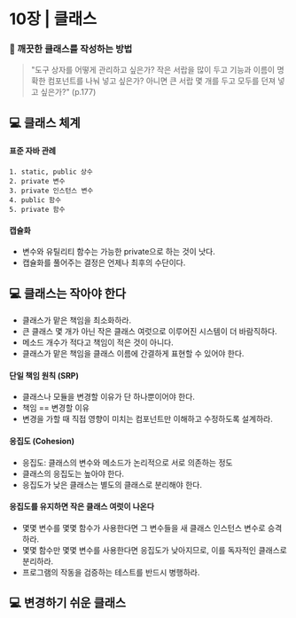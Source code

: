 # 10장 | 클래스

### 🚩 깨끗한 클래스를 작성하는 방법

> "도구 상자를 어떻게 관리하고 싶은가? 작은 서랍을 많이 두고 기능과 이름이 명확한 컴포넌트를 나눠 넣고 싶은가? 아니면 큰 서랍 몇 개를 두고 모두를 던져 넣고 싶은가?" (p.177)

## 💻 클래스 체계

#### 표준 자바 관례

```
1. static, public 상수
2. private 변수
3. private 인스턴스 변수
4. public 함수
5. private 함수
```

#### 캡슐화

* 변수와 유틸리티 함수는 가능한 private으로 하는 것이 낫다.
* 캡슐화를 풀어주는 결정은 언제나 최후의 수단이다.

## 💻 클래스는 작아야 한다

* 클래스가 맡은 책임을 최소화하라.
* 큰 클래스 몇 개가 아닌 작은 클래스 여럿으로 이루어진 시스템이 더 바람직하다.
* 메소드 개수가 적다고 책임이 적은 것이 아니다.
* 클래스가 맡은 책임을 클래스 이름에 간결하게 표현할 수 있어야 한다.

#### 단일 책임 원칙 (SRP)

* 클래스나 모듈을 변경할 이유가 단 하나뿐이어야 한다.
* 책임 == 변경할 이유
* 변경을 가할 때 직접 영향이 미치는 컴포넌트만 이해하고 수정하도록 설계하라.

#### 응집도 (Cohesion)

* 응집도: 클래스의 변수와 메소드가 논리적으로 서로 의존하는 정도
* 클래스의 응집도는 높아야 한다.
* 응집도가 낮은 클래스는 별도의 클래스로 분리해야 한다.

#### 응집도를 유지하면 작은 클래스 여럿이 나온다

* 몇몇 변수를 몇몇 함수가 사용한다면 그 변수들을 새 클래스 인스턴스 변수로 승격하라.
* 몇몇 함수만 몇몇 변수를 사용한다면 응집도가 낮아지므로, 이를 독자적인 클래스로 분리하라.
* 프로그램의 작동을 검증하는 테스트를 반드시 병행하라.

## 💻 변경하기 쉬운 클래스

